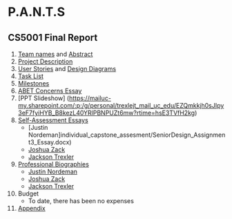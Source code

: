 # P.A.N.T.S

## CS5001 Final  Report
1. [Team names](Project-description.md) and [Abstract](abstract.md)
2. [Project Description](Project-description.md)
3. [User Stories](User_Stories.md) and [Design Diagrams](Design_Diagrams/Design_Diagrams.md)
4. [Task List](Tasklist.md)
5. [Milestones](milestones.md)
6. [ABET Concerns Essay](Assignment%20%237%20Essay.docx)
7. [PPT Slideshow] (https://mailuc-my.sharepoint.com/:p:/g/personal/trexlejt_mail_uc_edu/EZQmkkjh0sJIpy3eF7fyiHYB_B8kezL40YRlPBNPUZt6mw?rtime=hsE3TVfH2kg)
8. [Self-Assessment Essays](individual_capstone_assesment/)
   - [Justin Nordeman]individual_capstone_assesment/SeniorDesign_Assignment3_Essay.docx)
   - [Joshua Zack](individual_capstone_assesment/Joshua%20Zack%20Individual%20capstone%20assessment.docx)
   - [Jackson Trexler](individual_capstone_assesment/JacksonTrexlerIndividualCapstoneAssessment.docx)
9. [Professional Biographies](Professional%20Biographys)
   - [Justin Nordeman](Professional%20Biographys/nordeman_professional_biography.md) 
   - [Joshua Zack](Professional%20Biographys/Professional%20Biography%20Josh%20Zack.md)
   - [Jackson Trexler](Professional%20Biographys/TrexlerProfessionalBiography.md)
10. Budget
      - To date, there has been no expenses
11. [Appendix](appendix.md)
